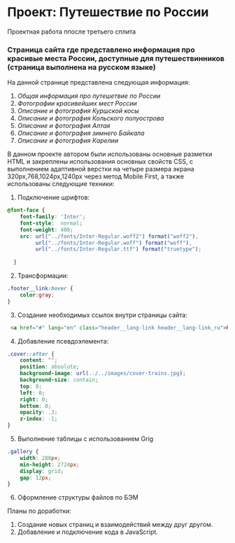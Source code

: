 # Проект: Путешествие по России
Проектная работа ппосле третьего сплита
### Страница сайта где представлено информация про красивые места России, доступные для путешествинников (страница выполнена на русском языке)
На данной странице представлена следующая информация:
1. *Общая информация про путешетвие по России*
2. *Фотографии красивейших мест России*
3. *Описание и фотография Куршской косы*
4. *Описание и фотография Кольского полуострова*
5. *Описание и фотография Алтая*
6. *Описание и фотография зимнего Байкала*
7. *Описание и фотография Карелии*

В данном проекте автором были использованы основные разметки HTML и закреплены использования основных свойств CSS, с выполнением адаптивной верстки на четыре размера экрана 320px,768,1024px,1240px через метод Mobile First, а также использованы следующие техники:

1. Подключение шрифтов:
```css
@font-face {
    font-family: 'Inter';
    font-style:  normal;
    font-weight: 400;
    src: url("../fonts/Inter-Regular.woff2") format("woff2"),
         url("../fonts/Inter-Regular.woff") format("woff"),
         url("../fonts/Inter-Regular.ttf") format("truetype");
         
  }
  ```
2. Трансформации: 
```css 
.footer__link:hover {
    color:gray;
}
```
3. Создание необходимых ссылок внутри страницы сайта:
```html
 <a href="#" lang="en" class="header__lang-link header__lang-link_ru">Ru</a>
```
4. Добавление псевдоэлемента: 
```css 
.cover::after {
    content: "";
    position: absolute;
    background-image: url(../../images/cover-trains.jpg);
    background-size: contain;
    top: 0;
    left: 0;
    right: 0;
    bottom: 0;
    opacity: .3;
    z-index: -1;
}
```
5. Выполнение таблицы c использованием Grig
```css 
.gallery {
    width: 288px;
    min-height: 2724px;
    display: grid;
    gap: 12px;
}
```
6. Оформление структуры файлов по БЭМ

Планы по доработки:
1. Создание новых страниц и взаимодействий между друг другом.
2. Добавление и подключение кода в JavaScript.